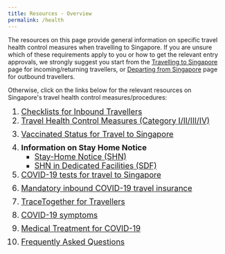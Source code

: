 ```yaml
---
title: Resources - Overview
permalink: /health
---
```

The resources on this page provide general information on specific travel health control measures when travelling to Singapore. If you are unsure which of these requirements apply to you or how to get the relevant entry approvals, we strongly suggest you start from the <a href="/arriving/overview">Travelling to Singapore</a> page for incoming/returning travellers, or <a href="/departing/overview">Departing from Singapore</a> page for outbound travellers.

Otherwise, click on the links below for the relevant resources on Singapore's travel health control measures/procedures:

<ol style="margin-top:0px; margin-bottom:0px; font-size:18px;">
	 <li style="margin-top:0px; margin-bottom:0px; font-size:18px; ">
  <a href="/travel-checklist/overview">Checklists for Inbound Travellers</a></li>
  <li style="margin-top:0px; margin-bottom:0px; font-size:18px; ">
	<a href="/shn-and-swab-summary">Travel Health Control Measures  (Category I/II/III/IV)</a></li>
	 <li style="margin-top:10px; margin-bottom:0px; font-size:18px; ">
<a href="/health/vtsg">Vaccinated Status for Travel to Singapore </a></li>
		<li style="margin-top:10px; margin-bottom:0px; font-size:18px; "> <b>Information on Stay Home Notice</b>
  <ol style="margin-top:0px; margin-bottom:0px; font-size:18px;">
    <li style="margin-top:0px; margin-bottom:0px; font-size:18px; list-style-type:square;"><a href="/health/shn">Stay-Home Notice (SHN)</a></li>
    <li style="margin-top:0px; margin-bottom:0px; font-size:18px; list-style-type:square;"><a href="/health/shn/sdf">SHN in Dedicated Facilities (SDF)</a></li>
    </ol>
	</li>
	 <li style="margin-top:0px; margin-bottom:0px; font-size:18px; ">
  <a href="/health/covid19-tests/pcrtest">COVID-19 tests for travel to Singapore</a></li>
	 <li style="margin-top:10px; margin-bottom:0px; font-size:18px;">
<a href="/health/travelinsurance">Mandatory inbound COVID-19 travel insurance</a></li>
	  <li style="margin-top:10px; margin-bottom:0px; font-size:18px; ">
<a href="/health/tt-for-travellers">TraceTogether for Travellers</a></li>
		 <li style="margin-top:10px; margin-bottom:0px; font-size:18px; ">
<a href="/health/covid19-symptoms">COVID-19 symptoms</a></li>
	  <li style="margin-top:10px; margin-bottom:0px; font-size:18px; "><a href="/health/covidtreatment">Medical Treatment for COVID-19</a></li>
		  <li style="margin-top:10px; margin-bottom:0px; font-size:18px; "><a href="/health/faq">Frequently Asked Questions</a></li>
		    </ol>